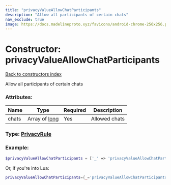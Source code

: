 ```yaml
---
title: "privacyValueAllowChatParticipants"
description: "Allow all participants of certain chats"
nav_exclude: true
image: https://docs.madelineproto.xyz/favicons/android-chrome-256x256.png
---
```

# Constructor: privacyValueAllowChatParticipants  
[Back to constructors index](index.md)



Allow all participants of certain chats

### Attributes:

| Name     |    Type       | Required | Description |
|----------|---------------|----------|-------------|
|chats|Array of [long](../types/long.md) | Yes|Allowed chats|



### Type: [PrivacyRule](../types/PrivacyRule.md)


### Example:

```php
$privacyValueAllowChatParticipants = ['_' => 'privacyValueAllowChatParticipants', 'chats' => [long, long]];
```  


Or, if you're into Lua:

```lua
privacyValueAllowChatParticipants={_='privacyValueAllowChatParticipants', chats={long}}

```


